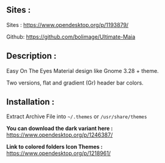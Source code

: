 ## Sites : 
Sites : https://www.opendesktop.org/p/1193879/

Github: https://github.com/bolimage/Ultimate-Maia

## Description :
Easy On The Eyes Material design like Gnome 3.28 + theme.

Two versions, flat and gradient (Gr) header bar colors.

## Installation :
Extract Archive File into `~/.themes` or `/usr/share/themes`

**You can download the dark variant here :**
https://www.opendesktop.org/p/1246387/


**Link to colored folders Icon Themes :**
https://www.opendesktop.org/p/1218961/
